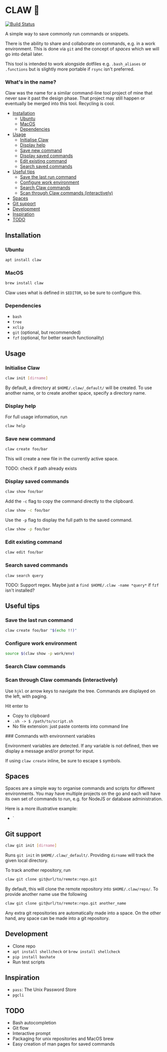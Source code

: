 # CLAW 🦖 <!-- omit in toc -->

[![Build Status](https://travis-ci.org/gobbledygook88/claw.svg?branch=master)](https://travis-ci.org/gobbledygook88/claw)

A simple way to save commonly run commands or snippets.

There is the ability to share and collaborate on commands, e.g. in a work environment. This is done via `git` and the concept of _spaces_ which we will go into detail later.

This tool is intended to work alongside dotfiles e.g. `.bash_aliases` or `.functions` but is slightly more portable if `rsync` isn't preferred.

### What's in the name?

Claw was the name for a similar command-line tool project of mine that never saw it past the design phase. That project may still happen or eventually be merged into this tool. Recycling is cool.

- [Installation](#installation)
    - [Ubuntu](#ubuntu)
    - [MacOS](#macos)
    - [Dependencies](#dependencies)
- [Usage](#usage)
    - [Initialise Claw](#initialise-claw)
    - [Display help](#display-help)
    - [Save new command](#save-new-command)
    - [Display saved commands](#display-saved-commands)
    - [Edit existing command](#edit-existing-command)
    - [Search saved commands](#search-saved-commands)
- [Useful tips](#useful-tips)
    - [Save the last run command](#save-the-last-run-command)
    - [Configure work environment](#configure-work-environment)
    - [Search Claw commands](#search-claw-commands)
    - [Scan through Claw commands (interactively)](#scan-through-claw-commands-interactively)
- [Spaces](#spaces)
- [Git support](#git-support)
- [Development](#development)
- [Inspiration](#inspiration)
- [TODO](#todo)

## Installation

### Ubuntu

```bash
apt install claw
```

### MacOS

```bash
brew install claw
```

Claw uses what is defined in `$EDITOR`, so be sure to configure this.

### Dependencies

* `bash`
* `tree`
* `xclip`
* `git` (optional, but recommended)
* `fzf` (optional, for better search functionality)

## Usage

### Initialise Claw

```bash
claw init [dirname]
```

By default, a directory at `$HOME/.claw/_default/` will be created. To use another name, or to create another space, specify a directory name.

### Display help

For full usage information, run

```bash
claw help
```

### Save new command

```bash
claw create foo/bar
```

This will create a new file in the currently active space.

TODO: check if path already exists

### Display saved commands

```bash
claw show foo/bar
```

Add the `-c` flag to copy the command directly to the clipboard.

```bash
claw show -c foo/bar
```

Use the `-p` flag to display the full path to the saved command.

```bash
claw show -p foo/bar
```

### Edit existing command

```bash
claw edit foo/bar
```

### Search saved commands

```
claw search query
```

TODO: Support regex. Maybe just a `find $HOME/.claw -name *query*` if `fzf` isn't installed?

## Useful tips

### Save the last run command

```bash
claw create foo/bar "$(echo !!)"
```

### Configure work environment

```bash
source $(claw show -p work/env)
```

### Search Claw commands

### Scan through Claw commands (interactively)

Use `hjkl` or arrow keys to navigate the tree. Commands are displayed on the left, with paging.

Hit enter to

* Copy to clipboard
* `.sh -> $ /path/to/script.sh`
* No file extension: just paste contents into command line

### Commands with environment variables

Environment variables are detected. If any variable is not defined, then we display a message and/or prompt for input.

If using `claw create` inline, be sure to escape `$` symbols.

## Spaces

Spaces are a simple way to organise commands and scripts for different environments. You may have multiple projects on the go and each will have its own set of commands to run, e.g. for NodeJS or database administration.

Here is a more illustrative example:

* `

## Git support

```bash
claw git init [dirname]
```

Runs `git init` in `$HOME/.claw/_default/`. Providing `dirname` will track the given local directory.

To track another repository, run

```bash
claw git clone git@url/to/remote:repo.git
```

By default, this will clone the remote repository into `$HOME/.claw/repo/`. To provide another name use the following

```bash
claw git clone git@url/to/remote:repo.git another_name
```

Any extra git repositories are automatically made into a space. On the other hand, any space can be made into a git repository.

## Development

* Clone repo
* `apt install shellcheck` or `brew install shellcheck`
* `pip install bashate`
* Run test scripts

## Inspiration

* `pass`: The Unix Password Store
* `pgcli`

## TODO

* Bash autocompletion
* Git flow
* Interactive prompt
* Packaging for unix repositories and MacOS brew
* Easy creation of man pages for saved commands
